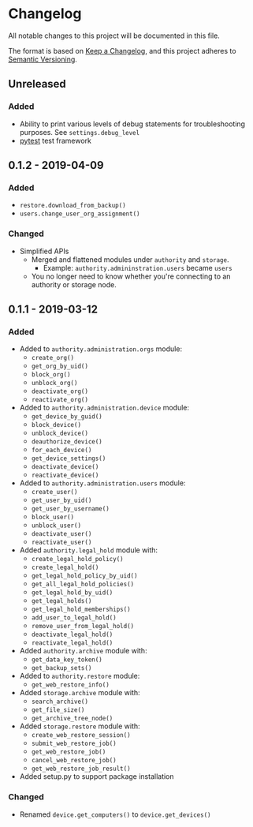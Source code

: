 # Changelog
All notable changes to this project will be documented in this file.

The format is based on [Keep a Changelog](https://keepachangelog.com/en/1.0.0/),
and this project adheres to [Semantic Versioning](https://semver.org/spec/v2.0.0.html).

## Unreleased

### Added
- Ability to print various levels of debug statements for troubleshooting purposes. See `settings.debug_level`
- [pytest](https://docs.pytest.org/) test framework

## 0.1.2 - 2019-04-09

### Added
- `restore.download_from_backup()`
- `users.change_user_org_assignment()`

### Changed
- Simplified APIs
    - Merged and flattened modules under `authority` and `storage`.
        - Example: `authority.admininstration.users` became `users`
    - You no longer need to know whether you're connecting to an authority or storage node.


## 0.1.1 - 2019-03-12

### Added
- Added to `authority.administration.orgs` module:
    - `create_org()`
    - `get_org_by_uid()`
    - `block_org()`
    - `unblock_org()`
    - `deactivate_org()`
    - `reactivate_org()`
- Added to `authority.administration.device` module:
    - `get_device_by_guid()`
    - `block_device()`
    - `unblock_device()`
    - `deauthorize_device()`
    - `for_each_device()`
    - `get_device_settings()`
    - `deactivate_device()`
    - `reactivate_device()`
- Added to `authority.administration.users` module:
    - `create_user()`
    - `get_user_by_uid()`
    - `get_user_by_username()`
    - `block_user()`
    - `unblock_user()`
    - `deactivate_user()`
    - `reactivate_user()`
- Added `authority.legal_hold` module with:
    - `create_legal_hold_policy()`
    - `create_legal_hold()`
    - `get_legal_hold_policy_by_uid()`
    - `get_all_legal_hold_policies()`
    - `get_legal_hold_by_uid()`
    - `get_legal_holds()`
    - `get_legal_hold_memberships()`
    - `add_user_to_legal_hold()`
    - `remove_user_from_legal_hold()`
    - `deactivate_legal_hold()`
    - `reactivate_legal_hold()`
- Added `authority.archive` module with:
    - `get_data_key_token()`
    - `get_backup_sets()`
- Added to `authority.restore` module:
    - `get_web_restore_info()`
- Added `storage.archive` module with:
    - `search_archive()`
    - `get_file_size()`
    - `get_archive_tree_node()`
- Added `storage.restore` module with:
    - `create_web_restore_session()`
    - `submit_web_restore_job()`
    - `get_web_restore_job()`
    - `cancel_web_restore_job()`
    - `get_web_restore_job_result()`
- Added setup.py to support package installation
    

### Changed
- Renamed `device.get_computers()` to `device.get_devices()`
